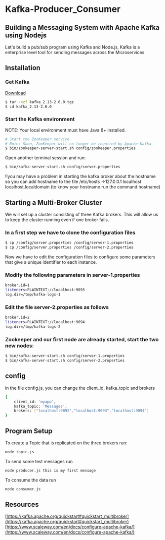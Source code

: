 # Kafka-Producer_Consumer
## Building a Messaging System with Apache Kafka using Nodejs

Let's build a pub/sub program using Kafka and Node.js, Kafka is a enterprise level tool for sending messages across the Microservices.

## Installation
### Get Kafka
[Download](http://kafka.apache.org/downloads)

```bash
$ tar -xzf kafka_2.13-2.6.0.tgz
$ cd kafka_2.13-2.6.0
```

### Start the Kafka environment
NOTE: Your local environment must have Java 8+ installed. 

```bash
# Start the ZooKeeper service
# Note: Soon, ZooKeeper will no longer be required by Apache Kafka.
$ bin/zookeeper-server-start.sh config/zookeeper.properties
```
Open another terminal session and run: 

```bash
$ bin/kafka-server-start.sh config/server.properties
```
!!you may have a problem in starting the kafka broker about the hostname
so you can add hostname to the file /etc/hosts
->127.0.0.1 localhost localhost.localdomain  (to know your hostname run the command hostname)

## Starting a Multi-Broker Cluster

We will set up a cluster consisting of three Kafka brokers. This will allow us to keep the cluster running even if one broker fails.

### In a first step we have to clone the configuration files

```bash
$ cp /config/server.properties /config/server-1.properties
$ cp /config/server.properties /config/server-2.properties
```
Now we have to edit the configuration files to configure some parameters that give a unique identifier to each instance.

### Modify the following parameters in server-1.properties

```bash
broker.id=1
listeners=PLAINTEXT://localhost:9093
log.dir=/tmp/kafka-logs-1
```
### Edit the file server-2.properties as follows

```bash
broker.id=2
listeners=PLAINTEXT://localhost:9094
log.dir=/tmp/kafka-logs-2
```

### Zookeeper and our first node are already started, start the two new nodes:

```bash
$ bin/kafka-server-start.sh config/server-1.properties
$ bin/kafka-server-start.sh config/server-2.properties
```
## config
in the file config.js, you can change the client_id, kafka_topic and brokers
```bash
{
    client_id: 'myapp',
    kafka_topic: 'Messages',
    brokers: ["localhost:9092","localhost:9093","localhost:9094"]
}
```

## Program Setup
To create a Topic that is replicated on the three brokers run:
```bash
node topic.js
```
To send some test messages run
```bash
node producer.js this is my first message
```
To consume the data run
```bash
node consumer.js
```

## Resources

[https://kafka.apache.org/quickstart#quickstart_multibroker](https://kafka.apache.org/quickstart#quickstart_multibroker)
[https://www.scaleway.com/en/docs/configure-apache-kafka/](https://www.scaleway.com/en/docs/configure-apache-kafka/)